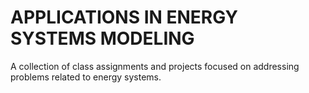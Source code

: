 # APPLICATIONS IN ENERGY SYSTEMS MODELING


A collection of class assignments and projects focused on addressing problems related to energy systems.
